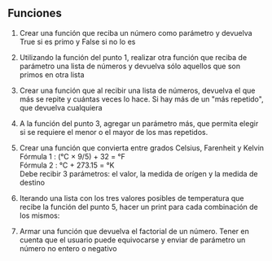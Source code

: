 ## Funciones

1) Crear una función que reciba un número como parámetro y devuelva True si es primo y False si no lo es

2) Utilizando la función del punto 1, realizar otra función que reciba de parámetro una lista de números y devuelva sólo aquellos que son primos en otra lista

3) Crear una función que al recibir una lista de números, devuelva el que más se repite y cuántas veces lo hace. Si hay más de un "más repetido", que devuelva cualquiera

4) A la función del punto 3, agregar un parámetro más, que permita elegir si se requiere el menor o el mayor de los mas repetidos.

5) Crear una función que convierta entre grados Celsius, Farenheit y Kelvin<br>
Fórmula 1	: (°C × 9/5) + 32 = °F<br>
Fórmula 2	: °C + 273.15 = °K<br>
Debe recibir 3 parámetros: el valor, la medida de orígen y la medida de destino


6) Iterando una lista con los tres valores posibles de temperatura que recibe la función del punto 5, hacer un print para cada combinación de los mismos:

7) Armar una función que devuelva el factorial de un número. Tener en cuenta que el usuario puede equivocarse y enviar de parámetro un número no entero o negativo
